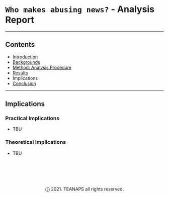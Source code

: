 # `Who makes abusing news?` - Analysis Report

---
## Contents
- [Introduction](./report-introduction.md#introduction)
- [Backgrounds](./report-backgrounds.md#backgrounds)
- [Method: Analysis Procedure](./report-method.md#method-analysis-procedure)
- [Results](./report-results.md#results)
- Implications
- [Conclusion](./report-conclusion.md#conclusion)

---
## Implications

### Practical Implications
- TBU

### Theoretical Implications
- TBU

<br><br>
---
<center>ⓒ 2021. TEANAPS all rights reserved.</center>